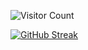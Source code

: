 ![Visitor Count](https://profile-counter.glitch.me/Christmas/count.svg)

[![GitHub Streak](https://streak-stats.demolab.com/?user=starmanMS)](https://git.io/streak-stats)
